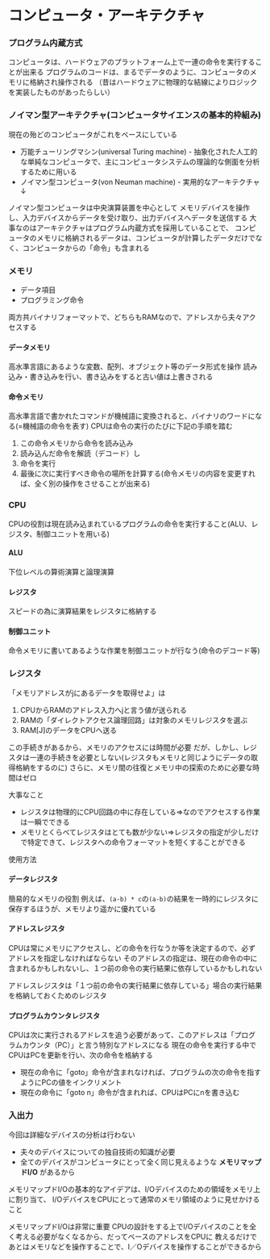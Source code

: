 # コンピュータ・アーキテクチャ

### プログラム内蔵方式
コンピュータは、ハードウェアのプラットフォーム上で一連の命令を実行することが出来る
プログラムのコードは、まるでデータのように、コンピュータのメモリに格納され操作される
（昔はハードウェアに物理的な結線によりロジックを実装したものがあったらしい）

### ノイマン型アーキテクチャ(コンピュータサイエンスの基本的枠組み)
現在の殆どのコンピュータがこれをベースにしている

* 万能チューリングマシン(universal Turing machine) - 抽象化された人工的な単純なコンピュータで、主にコンピュータシステムの理論的な側面を分析するために用いる
* ノイマン型コンピュータ(von Neuman machine) - 実用的なアーキテクチャ↓

ノイマン型コンピュータは中央演算装置を中心として
メモリデバイスを操作し、入力デバイスからデータを受け取り、出力デバイスへデータを送信する
大事なのはアーキテクチャはプログラム内蔵方式を採用していることで、
コンピュータのメモリに格納されるデータは、コンピュータが計算したデータだけでなく、コンピュータからの「命令」も含まれる

### メモリ
* データ項目
* プログラミング命令

両方共バイナリフォーマットで、どちらもRAMなので、アドレスから夫々アクセスする

#### データメモリ
高水準言語にあるような変数、配列、オブジェクト等のデータ形式を操作
読み込み・書き込みを行い、書き込みをすると古い値は上書きされる

#### 命令メモリ
高水準言語で書かれたコマンドが機械語に変換されると、バイナリのワードになる(=機械語の命令を表す)
CPUは命令の実行のたびに下記の手順を踏む

1. この命令メモリから命令を読み込み
1. 読み込んだ命令を解読（デコード）し
1. 命令を実行
1. 最後に次に実行すべき命令の場所を計算する(命令メモリの内容を変更すれば、全く別の操作をさせることが出来る)

### CPU
CPUの役割は現在読み込まれているプログラムの命令を実行すること(ALU、レジスタ、制御ユニットを用いる)

#### ALU
下位レベルの算術演算と論理演算

#### レジスタ
スピードの為に演算結果をレジスタに格納する

#### 制御ユニット
命令メモリに書いてあるような作業を制御ユニットが行なう(命令のデコード等)

### レジスタ
「メモリアドレスがjにあるデータを取得せよ」は

1. CPUからRAMのアドレス入力へjと言う値が送られる
1. RAMの「ダイレクトアクセス論理回路」は対象のメモリレジスタを選ぶ
1. RAM[J]のデータをCPUへ送る

この手続きがあるから、メモリのアクセスには時間が必要
だが、しかし、レジスタは一連の手続きを必要としない(レジスタもメモリと同じようにデータの取得格納をするのに)
さらに、メモリ間の往復とメモリ中の探索のために必要な時間はゼロ

大事なこと
* レジスタは物理的にCPU回路の中に存在している=>なのでアクセスする作業は一瞬でできる
* メモリとくらべてレジスタはとても数が少ない=>レジスタの指定が少しだけで特定できて、レジスタへの命令フォーマットを短くすることができる

使用方法
#### データレジスタ
簡易的なメモリの役割
例えば、`(a-b) * c`の`(a-b)`の結果を一時的にレジスタに保存するほうが、メモリより遥かに優れている

#### アドレスレジスタ
CPUは常にメモリにアクセスし、どの命令を行なうか等を決定するので、必ずアドレスを指定しなければならない
そのアドレスの指定は、現在の命令の中に含まれるかもしれないし、１つ前の命令の実行結果に依存しているかもしれない

アドレスレジスタは「１つ前の命令の実行結果に依存している」場合の実行結果を格納しておくためのレジスタ

#### プログラムカウンタレジスタ
CPUは次に実行されるアドレスを追う必要があって、このアドレスは「プログラムカウンタ（PC）」と言う特別なアドレスになる
現在の命令を実行する中でCPUはPCを更新を行い、次の命令を格納する

* 現在の命令に「goto」命令が含まれなければ、プログラムの次の命令を指すようにPCの値をインクリメント
* 現在の命令に「goto n」命令が含まれれば、CPUはPCにnを書き込む

### 入出力

今回は詳細なデバイスの分析は行わない

* 夫々のデバイスについての独自技術の知識が必要
* 全てのデバイスがコンピュータにとって全く同じ見えるような **メモリマップドI/O** があるから


メモリマップドI/Oの基本的なアイデアは、I/Oデバイスのための領域をメモリ上に割り当て、
I/OデバイスをCPUにとって通常のメモリ領域のように見せかけること

メモリマップドI/Oは非常に重要
CPUの設計をする上でI/Oデバイスのことを全く考える必要がなくなるから、だってベースのアドレスをCPUに
教えるだけであとはメモリなどを操作することで、I／Oデバイスを操作することができるから
